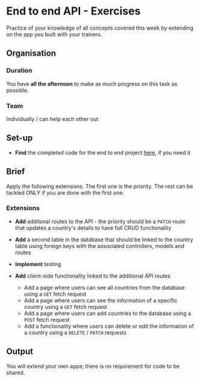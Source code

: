 # End to end API - Exercises

Practice of your knowledge of all concepts covered this week by extending on the app you built with your trainers.

## Organisation

### Duration

You have **all the afternoon** to make as much progress on this task as possible.

### Team

Individually / can help each other out

## Set-up

- **Find** the completed code for the end to end project [here](https://github.com/LaFosseAcademy/discovery-student-repos/tree/main/week-3/end-to-end/end-to-end-project-complete), if you need it

## Brief

Apply the following extensions. The first one is the priority. The rest can be tackled ONLY if you are done with the first one.

### Extensions

- **Add** additonal routes to the API - the priority should be a `PATCH` route that updates a country's details to have full CRUD functionality
- **Add** a second table in the database that should be linked to the country table using foreign keys with the associated controllers, models and routes
- **Implement** testing
- **Add** client-side functionality linked to the additional API routes

  - Add a page where users can see all countries from the database using a `GET` fetch request
  - Add a page where users can see the information of a specific country using a `GET` fetch request
  - Add a page where users can add countries to the database using a `POST` fetch request
  - Add a functionality where users can delete or edit the information of a country using a `DELETE` / `PATCH` requests

## Output

You will extend your own apps; there is no requirement for code to be shared.